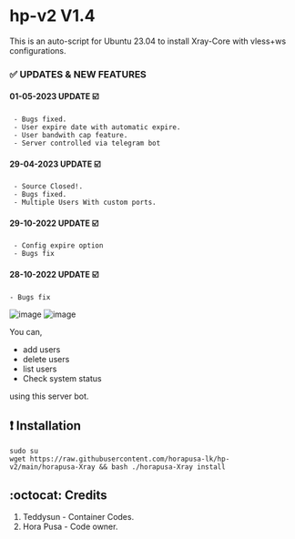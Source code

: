 # hp-v2 V1.4
This is an auto-script for Ubuntu 23.04 to install Xray-Core with vless+ws configurations.

### ✅ UPDATES & NEW FEATURES

#### 01-05-2023 UPDATE ☑️
```
 - Bugs fixed.
 - User expire date with automatic expire.
 - User bandwith cap feature.
 - Server controlled via telegram bot
```

#### 29-04-2023 UPDATE ☑️
```
 - Source Closed!.
 - Bugs fixed.
 - Multiple Users With custom ports.
```
 
#### 29-10-2022 UPDATE ☑️
```
 - Config expire option
 - Bugs fix
```
 
#### 28-10-2022 UPDATE ☑️
 ```
 - Bugs fix
 ```


![image](https://user-images.githubusercontent.com/73831309/235420778-a88f3469-c623-4eef-8fe8-d94fb20cde1e.png)
![image](https://user-images.githubusercontent.com/73831309/235420789-6fd723cb-6efa-4a1c-94d2-3ccc6ec6282d.png)


You can,
* add users
* delete users
* list users
* Check system status

using this server bot.

## :heavy_exclamation_mark: Installation
```
sudo su 
wget https://raw.githubusercontent.com/horapusa-lk/hp-v2/main/horapusa-Xray && bash ./horapusa-Xray install
```

## :octocat: Credits

1. Teddysun - Container Codes.
2. Hora Pusa - Code owner.
